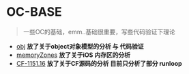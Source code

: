 # OC-BASE
>一些OC的基础，emm..基础很重要，写些代码验证下理论

* [obj](https://github.com/Pcookie/oc-base/tree/master/obj)   **放了关于object对象模型的分析 与 代码验证**
* [memoryZones](https://github.com/Pcookie/oc-base/blob/master/%20memoryZones/memoryZones.md)   **放了关于iOS 内存区的分析**
* [CF-1151.16](https://github.com/Pcookie/oc-base/tree/master/CF-1151.16)   **放了关于CF源码的分析 目前只分析了部分 runloop**
